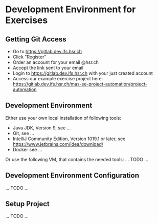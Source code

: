 # Development Environment for Exercises

## Getting Git Access

* Go to https://gitlab.dev.ifs.hsr.ch
* Click "Register"
* Order an account for your email <your-name>@hsr.ch
* Accept the link sent to your email
* Login to https://gitlab.dev.ifs.hsr.ch with your just created account
* Access our example exercise project here:
  https://gitlab.dev.ifs.hsr.ch/mas-se-project-automation/project-automation

## Development Environment

Either use your own local installation of following tools:
* Java JDK, Version 9, see ...
* Git, see ... 
* IntelliJ Community Edition, Version 1019.1 or later, see https://www.jetbrains.com/idea/download/
* Docker see ...

Or use the following VM, that contains the needed tools:
... TODO ...

## Development Environment Configuration

... TODO ...

## Setup Project

... TODO ...
